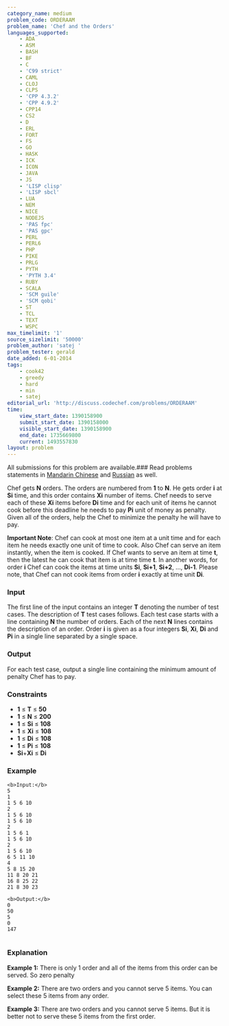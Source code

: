 ```yaml
---
category_name: medium
problem_code: ORDERAAM
problem_name: 'Chef and the Orders'
languages_supported:
    - ADA
    - ASM
    - BASH
    - BF
    - C
    - 'C99 strict'
    - CAML
    - CLOJ
    - CLPS
    - 'CPP 4.3.2'
    - 'CPP 4.9.2'
    - CPP14
    - CS2
    - D
    - ERL
    - FORT
    - FS
    - GO
    - HASK
    - ICK
    - ICON
    - JAVA
    - JS
    - 'LISP clisp'
    - 'LISP sbcl'
    - LUA
    - NEM
    - NICE
    - NODEJS
    - 'PAS fpc'
    - 'PAS gpc'
    - PERL
    - PERL6
    - PHP
    - PIKE
    - PRLG
    - PYTH
    - 'PYTH 3.4'
    - RUBY
    - SCALA
    - 'SCM guile'
    - 'SCM qobi'
    - ST
    - TCL
    - TEXT
    - WSPC
max_timelimit: '1'
source_sizelimit: '50000'
problem_author: 'satej '
problem_tester: gerald
date_added: 6-01-2014
tags:
    - cook42
    - greedy
    - hard
    - min
    - satej
editorial_url: 'http://discuss.codechef.com/problems/ORDERAAM'
time:
    view_start_date: 1390158900
    submit_start_date: 1390158000
    visible_start_date: 1390158900
    end_date: 1735669800
    current: 1493557830
layout: problem
---
```

All submissions for this problem are available.###  Read problems statements in [Mandarin Chinese](http://www.codechef.com/download/translated/COOK42/mandarin/ORDERAAM.pdf) and [Russian](http://www.codechef.com/download/translated/COOK42/russian/ORDERAAM.pdf) as well.

Chef gets **N** orders. The orders are numbered from **1** to **N**. He gets order **i** at **Si** time, and this order contains **Xi** number of items. Chef needs to serve each of these **Xi** items before **Di** time and for each unit of items he cannot cook before this deadline he needs to pay **Pi** unit of money as penalty. Given all of the orders, help the Chef to minimize the penalty he will have to pay. 

**Important Note**: Chef can cook at most one item at a unit time and for each item he needs exactly one unit of time to cook. Also Chef can serve an item instantly, when the item is cooked. If Chef wants to serve an item at time **t**, then the latest he can cook that item is at time time **t**. In another words, for order **i** Chef can cook the items at time units **Si**, **Si+1**, **Si+2**, ..., **Di-1**. Please note, that Chef can not cook items from order **i** exactly at time unit **Di**.

### Input

The first line of the input contains an integer **T** denoting the number of test cases. The description of **T** test cases follows. Each test case starts with a line containing **N** the number of orders. Each of the next **N** lines contains the description of an order. Order **i** is given as a four integers **Si**, **Xi**, **Di** and **Pi** in a single line separated by a single space.

### Output

For each test case, output a single line containing the minimum amount of penalty Chef has to pay.

### Constraints

- **1** ≤ **T** ≤ **50**
- **1** ≤ **N** ≤ **200**
- **1** ≤ **Si** ≤ **108**
- **1** ≤ **Xi** ≤ **108**
- **1** ≤ **Di** ≤ **108**
- **1** ≤ **Pi** ≤ **108**
- **Si**+**Xi** ≤ **Di**

### Example

```
<b>Input:</b>
5
1
1 5 6 10
2
1 5 6 10
1 5 6 10
2
1 5 6 1
1 5 6 10
2
1 5 6 10
6 5 11 10
4
5 8 15 20
11 8 20 21
16 8 25 22
21 8 30 23

<b>Output:</b>
0
50
5
0
147


```
### Explanation

**Example 1:** There is only 1 order and all of the items from this order can be served. So zero penalty

**Example 2:** There are two orders and you cannot serve 5 items. You can select these 5 items from any order.

**Example 3:** There are two orders and you cannot serve 5 items. But it is better not to serve these 5 items from the first order.